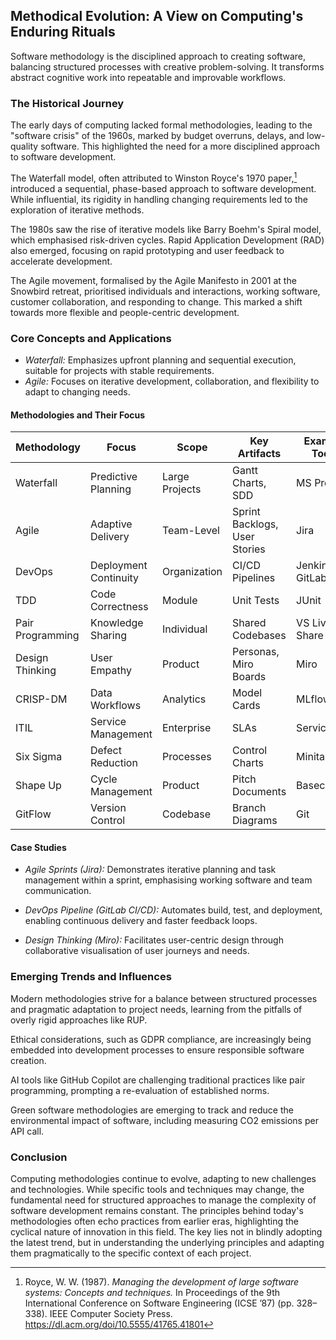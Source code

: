 
## Methodical Evolution: A View on Computing's Enduring Rituals

Software methodology is the disciplined approach to creating software, balancing structured processes
with creative problem-solving. It transforms abstract cognitive work into repeatable and improvable
workflows.


### The Historical Journey

The early days of computing lacked formal methodologies, leading to the "software crisis" of the 1960s,
marked by budget overruns, delays, and low-quality software. This highlighted the need for a more disciplined
approach to software development.

The Waterfall model, often attributed to Winston Royce's 1970 paper,[^royce] introduced a sequential, phase-based
approach to software development. While influential, its rigidity in handling changing requirements
led to the exploration of iterative methods.

[^royce]: Royce, W. W. (1987). *Managing the development of large software systems: Concepts and techniques.*
In Proceedings of the 9th International Conference on Software Engineering (ICSE ’87) (pp. 328–338).
IEEE Computer Society Press.
https://dl.acm.org/doi/10.5555/41765.41801

The 1980s saw the rise of iterative models like Barry Boehm's Spiral model, which emphasised risk-driven
cycles. Rapid Application Development (RAD) also emerged, focusing on rapid prototyping and user feedback
to accelerate development.

The Agile movement, formalised by the Agile Manifesto in 2001 at the Snowbird retreat, prioritised individuals
and interactions, working software, customer collaboration, and responding to change. This marked a shift towards
more flexible and people-centric development.


### Core Concepts and Applications

- *Waterfall:* Emphasizes upfront planning and sequential execution, suitable for projects with stable requirements.
- *Agile:* Focuses on iterative development, collaboration, and flexibility to adapt to changing needs.


#### Methodologies and Their Focus

| Methodology | Focus | Scope | Key Artifacts | Example Tools |
|--|--|--|--|--|
| Waterfall | Predictive Planning | Large Projects | Gantt Charts, SDD | MS Project |
| Agile | Adaptive Delivery | Team-Level | Sprint Backlogs, User Stories | Jira |
| DevOps | Deployment Continuity | Organization | CI/CD Pipelines | Jenkins, GitLab CI |
| TDD | Code Correctness | Module | Unit Tests | JUnit |
| Pair Programming | Knowledge Sharing | Individual | Shared Codebases | VS Live Share |
| Design Thinking | User Empathy | Product | Personas, Miro Boards | Miro |
| CRISP-DM | Data Workflows | Analytics | Model Cards | MLflow |
| ITIL | Service Management | Enterprise | SLAs | ServiceNow |
| Six Sigma | Defect Reduction | Processes | Control Charts | Minitab |
| Shape Up | Cycle Management | Product | Pitch Documents | Basecamp |
| GitFlow | Version Control | Codebase | Branch Diagrams | Git |


#### Case Studies

- *Agile Sprints (Jira):* Demonstrates iterative planning and task management within a sprint,
  emphasising working software and team communication.

- *DevOps Pipeline (GitLab CI/CD):* Automates build, test, and deployment, enabling continuous
  delivery and faster feedback loops.

- *Design Thinking (Miro):* Facilitates user-centric design through collaborative visualisation
  of user journeys and needs.


### Emerging Trends and Influences

Modern methodologies strive for a balance between structured processes and pragmatic adaptation
to project needs, learning from the pitfalls of overly rigid approaches like RUP.

Ethical considerations, such as GDPR compliance, are increasingly being embedded into development
processes to ensure responsible software creation.

AI tools like GitHub Copilot are challenging traditional practices like pair programming, prompting
a re-evaluation of established norms.

Green software methodologies are emerging to track and reduce the environmental impact of software,
including measuring CO2 emissions per API call.


### Conclusion

Computing methodologies continue to evolve, adapting to new challenges and technologies. While specific
tools and techniques may change, the fundamental need for structured approaches to manage the complexity
of software development remains constant. The principles behind today's methodologies often echo practices
from earlier eras, highlighting the cyclical nature of innovation in this field. The key lies not in
blindly adopting the latest trend, but in understanding the underlying principles and adapting them
pragmatically to the specific context of each project.
